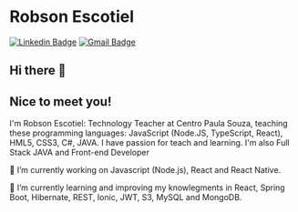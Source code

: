 # Robson Escotiel

[![Linkedin Badge](https://img.shields.io/badge/-robsonescotiel-blue?style=flat-square&logo=Linkedin&logoColor=white&link=https://www.linkedin.com/in/robson-escotiel/)](https://www.linkedin.com/in/robson-escotiel/)
[![Gmail Badge](https://img.shields.io/badge/-robsonesr@gmail.com-c14438?style=flat-square&logo=Gmail&logoColor=white&link=mailto:robsonesr@gmail.com)](mailto:robsonesr@gmail.com)

## Hi there 👋

## Nice to meet you!

I'm Robson Escotiel: Technology Teacher at Centro Paula Souza, teaching these programming languages: JavaScript (Node.JS, TypeScript, React), HML5, CSS3, C#, JAVA.
I have passion for teach and learning.
I'm also Full Stack JAVA and Front-end Developer

🔭 I’m currently working on Javascript (Node.js), React and React Native.

🌱 I’m currently learning and improving my knowlegments in React, Spring Boot, Hibernate, REST, Ionic, JWT, S3, MySQL and MongoDB.

<!-- 
**escotiel/escotiel** is a ✨ _special_ ✨ repository because its `README.md` (this file) appears on your GitHub profile.






<!-- 👯 I’m looking to collaborate on ...
🤔 I’m looking for help with ...
- 💬 Ask me about ...
- 📫 How to reach me: ...
- 😄 Pronouns: ...
- ⚡ Fun fact: ...
